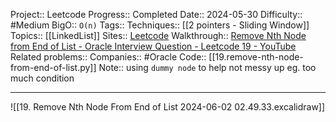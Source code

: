 Project:: Leetcode
Progress:: Completed
Date:: 2024-05-30
Difficulty:: #Medium 
BigO:: `O(n)`
Tags:: 
Techniques:: [[2 pointers - Sliding Window]]
Topics:: [[LinkedList]]
Sites:: [Leetcode](https://leetcode.com/problems/remove-nth-node-from-end-of-list/description/)
Walkthrough:: [Remove Nth Node from End of List - Oracle Interview Question - Leetcode 19 - YouTube](https://www.youtube.com/watch?v=XVuQxVej6y8)
Related problems:: 
Companies:: #Oracle
Code:: [[19.remove-nth-node-from-end-of-list.py]]
Note:: using `dummy node` to help not messy up eg. too much condition

---
![[19. Remove Nth Node From End of List 2024-06-02 02.49.33.excalidraw]]